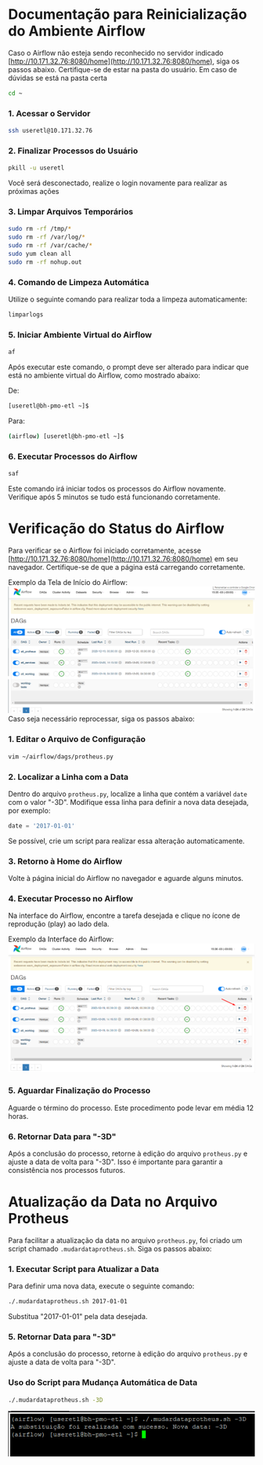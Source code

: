 # Documentação para Reinicialização do Ambiente Airflow

Caso o Airflow não esteja sendo reconhecido no servidor indicado [http://10.171.32.76:8080/home](http://10.171.32.76:8080/home), siga os passos abaixo. Certifique-se de estar na pasta do usuário. Em caso de dúvidas se está na pasta certa
```bash
cd ~
```

### 1. Acessar o Servidor

```bash
ssh useretl@10.171.32.76
```

### 2. Finalizar Processos do Usuário

```bash
pkill -u useretl
```
Você será desconectado, realize o login novamente para realizar as próximas ações

### 3. Limpar Arquivos Temporários

```bash
sudo rm -rf /tmp/*
sudo rm -rf /var/log/*
sudo rm -rf /var/cache/*
sudo yum clean all
sudo rm -rf nohup.out
```

### 4. Comando de Limpeza Automática

Utilize o seguinte comando para realizar toda a limpeza automaticamente:

```bash
limparlogs
```

### 5. Iniciar Ambiente Virtual do Airflow

```bash
af
```

Após executar este comando, o prompt deve ser alterado para indicar que está no ambiente virtual do Airflow, como mostrado abaixo:

De:
```bash
[useretl@bh-pmo-etl ~]$
```

Para:
```bash
(airflow) [useretl@bh-pmo-etl ~]$
```

### 6. Executar Processos do Airflow

```bash
saf
```

Este comando irá iniciar todos os processos do Airflow novamente. Verifique após 5 minutos se tudo está funcionando corretamente.

# Verificação do Status do Airflow

Para verificar se o Airflow foi iniciado corretamente, acesse [http://10.171.32.76:8080/home](http://10.171.32.76:8080/home) em seu navegador. Certifique-se de que a página está carregando corretamente.

Exemplo da Tela de Início do Airflow:
![Tela Inicial do Airflow](img/home_airflow.png)
Caso seja necessário reprocessar, siga os passos abaixo:

### 1. Editar o Arquivo de Configuração

```bash
vim ~/airflow/dags/protheus.py
```

### 2. Localizar a Linha com a Data

Dentro do arquivo `protheus.py`, localize a linha que contém a variável `date` com o valor "-3D". Modifique essa linha para definir a nova data desejada, por exemplo:

```python
date = '2017-01-01'
```

Se possível, crie um script para realizar essa alteração automaticamente.

### 3. Retorno à Home do Airflow

Volte à página inicial do Airflow no navegador e aguarde alguns minutos.

### 4. Executar Processo no Airflow

Na interface do Airflow, encontre a tarefa desejada e clique no ícone de reprodução (play) ao lado dela.

Exemplo da Interface do Airflow:
![Play do Airflow](img/play_dag.png)

### 5. Aguardar Finalização do Processo

Aguarde o término do processo. Este procedimento pode levar em média 12 horas.

### 6. Retornar Data para "-3D"

Após a conclusão do processo, retorne à edição do arquivo `protheus.py` e ajuste a data de volta para "-3D". Isso é importante para garantir a consistência nos processos futuros.

# Atualização da Data no Arquivo Protheus

Para facilitar a atualização da data no arquivo `protheus.py`, foi criado um script chamado `.mudardataprotheus.sh`. Siga os passos abaixo:

### 1. Executar Script para Atualizar a Data

Para definir uma nova data, execute o seguinte comando:

```bash
./.mudardataprotheus.sh 2017-01-01
```

Substitua "2017-01-01" pela data desejada.

### 5. Retornar Data para "-3D"

Após a conclusão do processo, retorne à edição do arquivo `protheus.py` e ajuste a data de volta para "-3D".

### Uso do Script para Mudança Automática de Data

```bash
./.mudardataprotheus.sh -3D
```
![Exemplo ao rodar script](img/modificar_data.png)